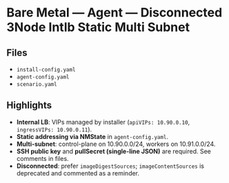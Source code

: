 # Bare Metal — Agent — Disconnected 3Node Intlb Static Multi Subnet

## Files
- `install-config.yaml`
- `agent-config.yaml`
- `scenario.yaml`

## Highlights
- **Internal LB**: VIPs managed by installer (`apiVIPs: 10.90.0.10`, `ingressVIPs: 10.90.0.11`).
- **Static addressing via NMState** in `agent-config.yaml`.
- **Multi-subnet**: control-plane on 10.90.0.0/24, workers on 10.91.0.0/24.
- **SSH public key** and **pullSecret (single-line JSON)** are required. See comments in files.
- **Disconnected**: prefer `imageDigestSources`; `imageContentSources` is deprecated and commented as a reminder.
